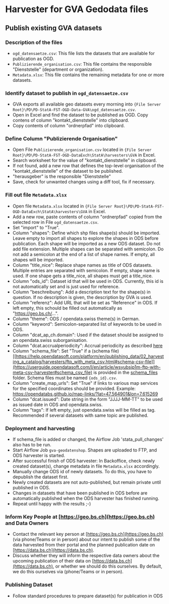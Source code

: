 # Harvester for GVA Gedodata files

## Publish existing GVA datasets

### Description of the files
- `ogd_datensaetze.csv`: This file lists the datasets that are available for publication as OGD.
- `Publizierende_organisation.csv`: This file contains the responsible "Dienststelle" (department or organization).
- `Metadata.xlsx`: This file contains the remaining metadata for one or more datasets.

### Identify dataset to publish in `ogd_datensaetze.csv`
- GVA exports all available geo datasets every morning into `{File Server Root}\PD\PD-StatA-FST-OGD-Data-GVA\ogd_datensaetze.csv`.
- Open in Excel and find the dataset to be published as OGD.
  Copy contens of column "kontakt_dienststelle" into clipboard. 
- Copy contents of column "ordnerpfad" into clipboard. 

### Define Column "Publizierende Organisation"
- Open File `Publizierende_organisation.csv` located in `{File Server Root}\PD\PD-StatA-FST-OGD-DataExch\StatA\harvesters\GVA` in Excel.
- Search worksheet for the value of "kontakt_dienststelle" in clipboard. 
- If not found, add a new row that defines the top-level organisation of the "kontakt_dienststelle" of the dataset to be published.
- "herausgeber" is the responsible "Dienststelle"
- Save, check for unwanted changes using a diff tool, fix if necessary. 

### Fill out file `Metadata.xlsx`
- Open file `Metadata.xlsx` located in `{File Server Root}\PD\PD-StatA-FST-OGD-DataExch\StatA\harvesters\GVA` in Excel.
- Add a new row, paste contents of column "ordnerpfad" copied from the selected row in File `ogd_datensaetze.csv`. 
- Set "import" to "True". 
- Column "shapes": Define which shp files shape(s) should be imported. Leave empty to import all shapes to explore the shapes in ODS before publication. Each shape will be imported as a new ODS dataset. Do not add file extension. Multiple shapes can be separated with semicolon. Do not add a semicolon at the end of a list of shape names. If empty, all shapes will be imported. 
- Column "title_nice": Replace shape names as title of ODS datasets. Multiple entries are separated with semicolon. If empty, shape name is used. If one shape gets a title_nice, all shapes must get a title_nice. 
- Column "ods_id": Dataset id that will be used in ODS. Currently, this id is not automatically set and is just used for reference. 
- Column "beschreibung": Add a description text for the shape(s) in question. If no description is given, the description by GVA is used. 
- Column "referenz": Add URL that will be set as "Reference" in ODS. If left empty, this schould be filled out automatically as "https://geo.bs.ch/...".
- Column "theme": ODS / opendata.swiss theme(s) in German.
- Column "keyword": Semicolon-separated list of keywords to be used in ODS.
- Column "dcat_ap_ch.domain": Used if the dataset should be assigned to an opendata.swiss suborganisation. 
- Column "dcat.accrualperiodicity": Accrual periodicity as described [here](https://handbook.opendata.swiss/de/content/glossar/bibliothek/dcat-ap-ch.html?highlight=accrual)
- Column "schema_file": Set "True" if a (schema file)[[https://help.opendatasoft.com/platform/en/publishing_data/02_harvesting_a_catalog/harvesters/ftp_with_meta_csv.html#schema-csv-file]](https://userguide.opendatasoft.com/l/en/article/wsyubsjp1m-ftp-with-meta-csv-harvester#schema_csv_file) is provided in the [schema_files](./schema_files/) folder. Schema files must be named `{ods_id}.csv`.
- Column "create_map_urls": Set "True" if links to various map services for the specified coordinates should be provided. Example: https://opendatabs.github.io/map-links/?lat=47.564901&lon=7.615269
- Column "dcat.issued": Date string in the form "JJJJ-MM-TT" to be used as issued date in ODS and opendata.swiss.
- Column "tags": If left empty, just opendata.swiss will be filled as tag. Recommended if several datasets with same topic are published.

### Deployment and harvesting
- If schema_file is added or changed, the Airflow Job 'stata_pull_changes' also has to be run.
- Start Airflow Job `gva-geodatenshop`. Shapes are uploaded to FTP, and ODS harvester is started.
- After successful finish of ODS harvester: In Backoffice, check newly created dataset(s), change metadata in file `Metadata.xlsx` accordingly.
- Manually change ODS id of newly datasets. To do this, you have to depublish the dataset first.
- Newly created datasets are not auto-published, but remain private until published in ODS. 
- Changes in datasets that have been published in ODS before are automatically published when the ODS harvester has finished running.
- Repeat until happy with the results ;-)

### Inform Key People at [https://geo.bs.ch](https://geo.bs.ch) and Data Owners
- Contact the relevant key person at [https://geo.bs.ch](https://geo.bs.ch) (via phone/Teams or in person) about our intent to publish some of the data harvested from their portal and the planned publication date on [https://data.bs.ch](https://data.bs.ch). 
- Discuss whether they will inform the respective data owners about the upcoming publication of their data on [https://data.bs.ch](https://data.bs.ch), or whether we should do this ourselves. By default, we do this ourselves via (phone/Teams or in person). 

### Publishing Dataset
- Follow standard procedures to prepare dataset(s) for publication in ODS
